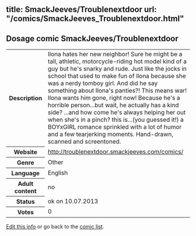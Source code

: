 title: SmackJeeves/Troublenextdoor
url: "/comics/SmackJeeves_Troublenextdoor.html"
---
Dosage comic SmackJeeves/Troublenextdoor
-----------------------------------------

<p id="msg"></p>
<script type="text/javascript">
if (window.location.search === '?edit_info_mail=sent_ok') {
  var elem = document.getElementById("msg");
  elem.innerHTML = 'Edited information sucessfully sent for review, which is usually done daily. Thanks!';
  elem.className = 'ok';
}
</script>
<table class="comicinfo">
<tr>
<th>Description</th><td>Ilona hates her new neighbor! Sure he might be a tall, athletic, motorcycle-riding hot model kind of a guy but he's snarky and rude. Just like the jocks in school that used to make fun of Ilona because she was a nerdy tomboy girl. And did he say something about Ilona's panties?! This means war! Ilona wants him gone, right now! Because he's a horrible person...but wait, he actually has a kind side? ...and how come he's always helping her out when she's in a pinch? this is...(you guessed it!) a BOYxGIRL romance sprinkled with a lot of humor and a few tearjerking moments. Hand-drawn, scanned and screentoned.</td>
</tr>
<tr>
<th>Website</th><td><a href="http://troublenextdoor.smackjeeves.com/comics/">http://troublenextdoor.smackjeeves.com/comics/</a></td>
</tr>
<tr>
<th>Genre</th><td>Other</td>
</tr>
<tr>
<th>Language</th><td>English</td>
</tr>
<tr>
<th>Adult content</th><td>no</td>
</tr>
<tr>
<th>Status</th><td>ok on 10.07.2013</td>
</tr>
<tr>
<th>Votes</th><td>0</td>
</tr>
</table>

[Edit this info](SmackJeeves_Troublenextdoor_edit.html) or go back to the [comic list](../comic-index.html).
